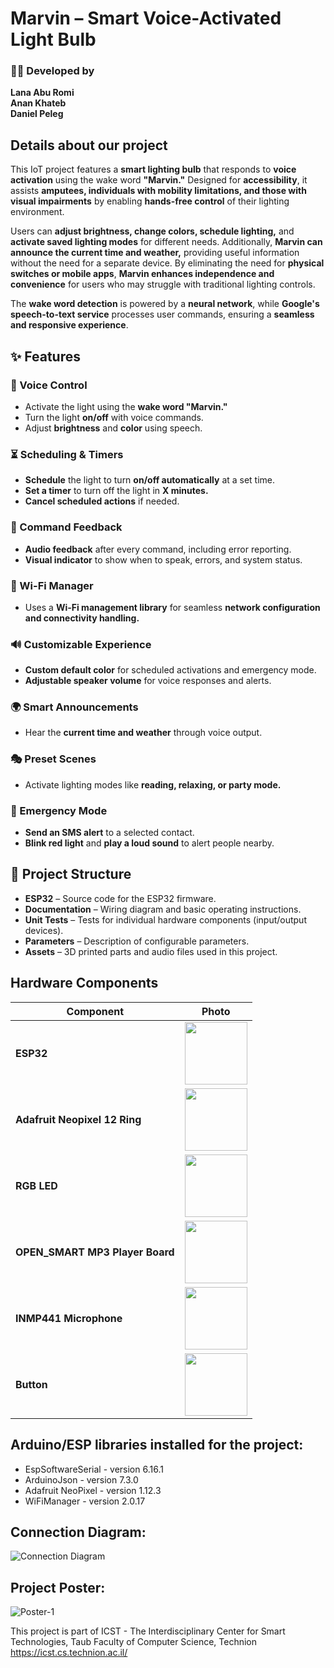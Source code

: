 # Marvin – Smart Voice-Activated Light Bulb 
### 👨‍💻 Developed by  
**Lana Abu Romi**  
**Anan Khateb**  
**Daniel Peleg**
  
## Details about our project
This IoT project features a **smart lighting bulb** that responds to **voice activation** using the wake word **"Marvin."** Designed for **accessibility**, it assists **amputees, individuals with mobility limitations, and those with visual impairments** by enabling **hands-free control** of their lighting environment.  

Users can **adjust brightness, change colors, schedule lighting,** and **activate saved lighting modes** for different needs. Additionally, **Marvin can announce the current time and weather,** providing useful information without the need for a separate device. By eliminating the need for **physical switches or mobile apps**, **Marvin enhances independence and convenience** for users who may struggle with traditional lighting controls.  

The **wake word detection** is powered by a **neural network**, while **Google's speech-to-text service** processes user commands, ensuring a **seamless and responsive experience**.


## ✨ Features  

### 🎤 Voice Control  
- Activate the light using the **wake word "Marvin."**  
- Turn the light **on/off** with voice commands.  
- Adjust **brightness** and **color** using speech.  

### ⏳ Scheduling & Timers  
- **Schedule** the light to turn **on/off automatically** at a set time.  
- **Set a timer** to turn off the light in **X minutes.**  
- **Cancel scheduled actions** if needed.  

### 📢 Command Feedback  
- **Audio feedback** after every command, including error reporting.  
- **Visual indicator** to show when to speak, errors, and system status.  

### 📡 Wi-Fi Manager  
- Uses a **Wi-Fi management library** for seamless **network configuration and connectivity handling.**  

### 🔊 Customizable Experience  
- **Custom default color** for scheduled activations and emergency mode.  
- **Adjustable speaker volume** for voice responses and alerts.  

### 🌍 Smart Announcements  
- Hear the **current time and weather** through voice output.  

### 🎭 Preset Scenes  
- Activate lighting modes like **reading, relaxing, or party mode.**  

### 🚨 Emergency Mode  
- **Send an SMS alert** to a selected contact.  
- **Blink red light** and **play a loud sound** to alert people nearby.  


## 📂 Project Structure  

- **ESP32** – Source code for the ESP32 firmware.  
- **Documentation** – Wiring diagram and basic operating instructions.  
- **Unit Tests** – Tests for individual hardware components (input/output devices).  
- **Parameters** – Description of configurable parameters.  
- **Assets** – 3D printed parts and audio files used in this project.


## Hardware Components  

| Component                          | Photo |
|------------------------------------|------|
| **ESP32**                          | <img src="https://github.com/user-attachments/assets/d8305376-db23-490a-a731-9189dd4170c1" width="100"> |
| **Adafruit Neopixel 12 Ring**      | <img src="https://github.com/user-attachments/assets/02b20ee7-45f9-4b02-8c39-3dd2a4a4e334" width="100"> |
| **RGB LED**                        | <img src="https://github.com/user-attachments/assets/313be542-a188-4eb3-a3e1-c77116a4e6da" width="100"> |
| **OPEN_SMART MP3 Player Board**    | <img src="https://github.com/user-attachments/assets/6d7599bf-787b-49b0-966b-e96c12946cf4" width="100"> |
| **INMP441 Microphone**             | <img src="https://github.com/user-attachments/assets/52964047-7aee-49e4-b670-14926ab3ac3f" width="100"> |
| **Button**                         | <img src="https://github.com/user-attachments/assets/b1f34372-a740-4f1c-bce1-671a209c3057" width="100"> |


## Arduino/ESP libraries installed for the project:
* EspSoftwareSerial - version 6.16.1
* ArduinoJson - version 7.3.0
* Adafruit NeoPixel - version 1.12.3
* WiFiManager - version 2.0.17

## Connection Diagram:
![Connection Diagram](https://github.com/user-attachments/assets/f96d4047-e5e3-4680-9c84-886f65507650)


## Project Poster:
![Poster-1](https://github.com/user-attachments/assets/760fc446-1815-4345-9396-9568bf998f69)

 
This project is part of ICST - The Interdisciplinary Center for Smart Technologies, Taub Faculty of Computer Science, Technion
https://icst.cs.technion.ac.il/
